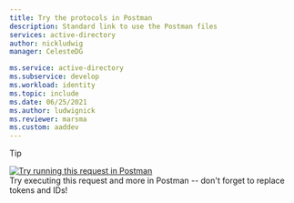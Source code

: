 ```yaml
---
title: Try the protocols in Postman
description: Standard link to use the Postman files
services: active-directory
author: nickludwig
manager: CelesteDG

ms.service: active-directory
ms.subservice: develop
ms.workload: identity
ms.topic: include
ms.date: 06/25/2021
ms.author: ludwignick
ms.reviewer: marsma
ms.custom: aaddev
---
```

> [!TIP]
> [![Try running this request in Postman](../media/v2-oauth2-auth-code-flow/runInPostman.png)](https://app.getpostman.com/run-collection/f77994d794bab767596d)<br/>
> Try executing this request and more in Postman -- don't forget to replace tokens and IDs!
